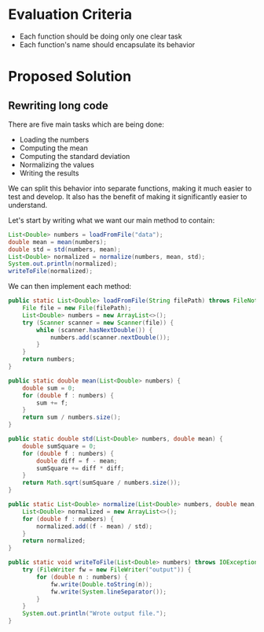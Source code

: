 # Evaluation Criteria

- Each function should be doing only one clear task
- Each function's name should encapsulate its behavior

# Proposed Solution

## Rewriting long code

There are five main tasks which are being done:
- Loading the numbers
- Computing the mean
- Computing the standard deviation
- Normalizing the values
- Writing the results

We can split this behavior into separate functions, making it much easier to test and develop. It also has the benefit of making it significantly easier to understand.

Let's start by writing what we want our main method to contain:

```java
List<Double> numbers = loadFromFile("data");
double mean = mean(numbers);
double std = std(numbers, mean);
List<Double> normalized = normalize(numbers, mean, std);
System.out.println(normalized);
writeToFile(normalized);
```

We can then implement each method:

```java
public static List<Double> loadFromFile(String filePath) throws FileNotFoundException {
    File file = new File(filePath);
    List<Double> numbers = new ArrayList<>();
    try (Scanner scanner = new Scanner(file)) {
        while (scanner.hasNextDouble()) {
            numbers.add(scanner.nextDouble());
        }
    }
    return numbers;
}

public static double mean(List<Double> numbers) {
    double sum = 0;
    for (double f : numbers) {
        sum += f;
    }
    return sum / numbers.size();
}

public static double std(List<Double> numbers, double mean) {
    double sumSquare = 0;
    for (double f : numbers) {
        double diff = f - mean;
        sumSquare += diff * diff;
    }
    return Math.sqrt(sumSquare / numbers.size());
}

public static List<Double> normalize(List<Double> numbers, double mean, double std) {
    List<Double> normalized = new ArrayList<>();
    for (double f : numbers) {
        normalized.add((f - mean) / std);
    }
    return normalized;
}

public static void writeToFile(List<Double> numbers) throws IOException {
    try (FileWriter fw = new FileWriter("output")) {
        for (double n : numbers) {
            fw.write(Double.toString(n));
            fw.write(System.lineSeparator());
        }
    }
    System.out.println("Wrote output file.");
}
```